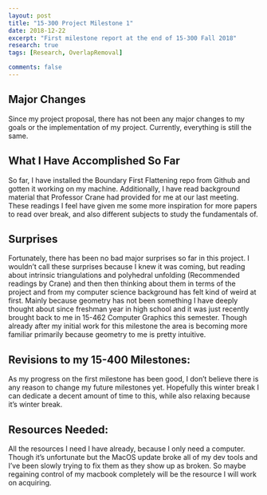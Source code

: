 ```yaml
---
layout: post
title: "15-300 Project Milestone 1"
date: 2018-12-22
excerpt: "First milestone report at the end of 15-300 Fall 2018"
research: true
tags: [Research, OverlapRemoval]

comments: false
---
```


## Major Changes

Since my project proposal, there has not been any major changes to my goals or the implementation of my project. Currently, everything is still the same.

## What I Have Accomplished So Far
So far, I have installed the Boundary First Flattening repo from Github and gotten it working on my machine. Additionally, I have read background material that Professor Crane had provided for me at our last meeting. These readings I feel have given me some more inspiration for more papers to read over break, and also different subjects to study the fundamentals of.

## Surprises
Fortunately, there has been no bad major surprises so far in this project. I wouldn’t call these surprises because I knew it was coming, but reading about intrinsic triangulations and polyhedral unfolding (Recommended readings by Crane) and then then thinking about them in terms of the project and from my computer science background has felt kind of weird at first. Mainly because geometry has not been something I have deeply thought about since freshman year in high school and it was just recently brought back to me in 15-462 Computer Graphics this semester. Though already after my initial work for this milestone the area is becoming more familiar primarily because geometry to me is pretty intuitive.

## Revisions to my 15-400 Milestones:
As my progress on the first milestone has been good, I don’t believe there is any reason to change my future milestones yet. Hopefully this winter break I can dedicate a decent amount of time to this, while also relaxing because it’s winter break.

## Resources Needed:
All the resources I need I have already, because I only need a computer. Though it’s unfortunate but the MacOS update broke all of my dev tools and I’ve been slowly trying to fix them as they show up as broken. So maybe regaining control of my macbook completely will be the resource I will work on acquiring.

